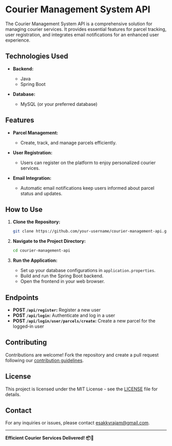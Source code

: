

# Courier Management System API

The Courier Management System API is a comprehensive solution for managing courier services. It provides essential features for parcel tracking, user registration, and integrates email notifications for an enhanced user experience.

## Technologies Used


- **Backend:**
  - Java
  - Spring Boot

- **Database:**
  - MySQL (or your preferred database)

## Features

- **Parcel Management:**
  - Create, track, and manage parcels efficiently.

- **User Registration:**
  - Users can register on the platform to enjoy personalized courier services.

- **Email Integration:**
  - Automatic email notifications keep users informed about parcel status and updates.

## How to Use

1. **Clone the Repository:**
   ```bash
   git clone https://github.com/your-username/courier-management-api.git
   ```

2. **Navigate to the Project Directory:**
   ```bash
   cd courier-management-api
   ```

3. **Run the Application:**
   - Set up your database configurations in `application.properties`.
   - Build and run the Spring Boot backend.
   - Open the frontend in your web browser.

## Endpoints

- **POST `/api/register`:** Register a new user
- **POST `/api/login`:** Authenticate and log in a user
- **POST `/api/login/user/parcels/create`:** Create a new parcel for the logged-in user

## Contributing

Contributions are welcome! Fork the repository and create a pull request following our [contribution guidelines](CONTRIBUTING.md).

## License

This project is licensed under the MIT License - see the [LICENSE](LICENSE) file for details.

## Contact

For any inquiries or issues, please contact [esakkyrajam@gmail.com](mailto:your-email@example.com).

---

**Efficient Courier Services Delivered! 📦🚚**
```

